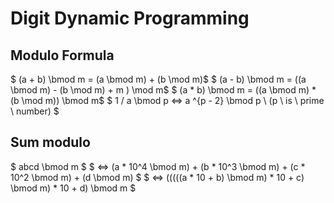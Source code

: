 # Digit Dynamic Programming


## Modulo Formula
$ (a + b) \bmod m = (a \bmod m) + (b \mod m)$
$ (a - b) \bmod m = ((a \bmod m) - (b \mod m) + m ) \mod m$
$ (a * b) \bmod m = ((a \bmod m) * (b \mod m)) \bmod m$
$ 1 / a \bmod p <=> a ^{p - 2} \bmod p \ (p \ is \  prime \ number) $



## Sum modulo
$ abcd \bmod m $
$ <=> (a * 10^4 \bmod  m) + (b * 10^3 \bmod m) + (c * 10^2 \bmod m) + (d \bmod m) $
$ <=> (((((a * 10 + b) \bmod m) * 10 + c) \bmod m) * 10 + d) \bmod m $
